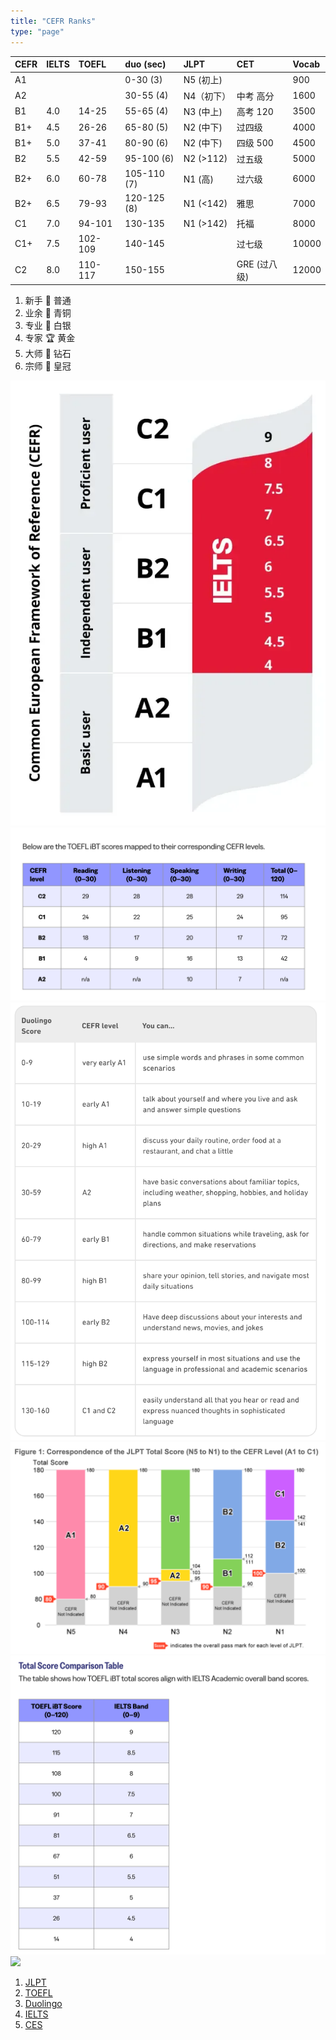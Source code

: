 ```yaml
---
title: "CEFR Ranks"
type: "page"
---
```



| CEFR        |   IELTS    |   TOEFL  |  duo (sec)       | JLPT         |CET         | Vocab | 
|:------------|:-----------|:---------|:-----------|:-------------|:-----------|:-------|
| A1          |             |          |0-30 (3)    | N5 (初上)    |            | 900    | 
| A2          |             |          |30-55 (4)   | N4（初下）   | 中考 高分   | 1600   |
| B1          |   4.0        | 14-25    |55-65 (4)   | N3 (中上)    | 高考 120   | 3500   |
| B1+         |   4.5       | 26-26    |65-80 (5)     | N2 (中下)    | 过四级      | 4000   |
| B1+         |   5.0         | 37-41    |80-90 (6)      | N2 (中下)    | 四级 500    | 4500   |
| B2          |   5.5       | 42-59    |95-100 (6)  | N2 (>112)    | 过五级      | 5000   |
| B2+         |   6.0         | 60-78    |105-110 (7)      | N1 (高)    | 过六级      | 6000  |
| B2+         |   6.5       | 79-93    |120-125 (8)    | N1 (<142)    | 雅思        | 7000   |
| C1          |   7.0         | 94-101   |130-135   | N1 (>142)    | 托福        | 8000  |
| C1+         |   7.5       | 102-109  |140-145     |              | 过七级       | 10000 |
| C2          |   8.0         | 110-117  |150-155     |              | GRE (过八级) | 12000 |


1. 新手 🔰 普通
1. 业余 🥉 青铜
1. 专业 🥈 白银
1. 专家 🏆 黄金
1. 大师 💎 钻石
1. 宗师 👑 皇冠

![](../img/ielts-cefr.webp)
![](../img/toefl-cefr.png)
![](../img/duolingo-cefr.png)
![](../img/jlpt-cefr.png)
![](../img/toefl-ielts.png)
![](../img/ces-ielts.avif)


1. [JLPT](https://www.jlpt.jp/e/about/cefr_reference.html)
1. [TOEFL](https://www.ets.org/toefl/institutions/ibt/compare-scores.html)
1. [Duolingo](https://blog.duolingo.com/duolingo-score/)
1. [IELTS](https://www.ets.org/toefl/institutions/ibt/compare-scores.html)
1. [CES](https://www.britishcouncil.cn/exams/cse/results)